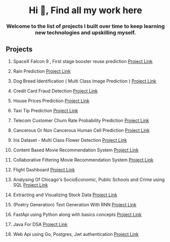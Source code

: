 <h1 align="center">Hi 👋, Find all my work here </h1>
<h3 align="center">Welcome to the list of projects I built over time to keep learning new technologies and upskilling myself. </h3>

## Projects

1.  SpaceX Falcon 9 , First stage booster reuse prediction [Project Link](https://github.com/tushar-chauhan-01/IBM-Data-Science/tree/main/9%20-%20APPLIED%20DATA%20SCIENCE%20CAPSTONE/SpaceX%20Falcon%209%20first%20stage%20Landing%20Prediction)

2. Rain Prediction [Project Link](https://github.com/tushar-chauhan-01/IBM-Data-Science/blob/main/8%20-%20MACHINE%20LEARNING%20WITH%20PYTHON/Final%20Project%20-%20Rain%20Prediction%20(%20Lin_Reg%2C%20Log_reg%2C%20Knn%2C%20Decision_reg%2C%20svm%20).ipynb)

3. Dog Breed Identification ( Multi Class Image Prediction ) [Project Link](https://github.com/tushar-chauhan-01/DATA-SCIENCE/blob/main/DOG%20BREED%20CLASSIFICATION%20PROJECT(MULTI_CLASS%20IMAGE%20CLASSIFICATION)/Dog%20breeds%20classification.ipynb)
5. Credit Card Fraud Detection [Project Link](https://github.com/tushar-chauhan-01/IBM-Data-Science/blob/main/8%20-%20MACHINE%20LEARNING%20WITH%20PYTHON/5%20-%20Credit%20Card%20Fraud%20Detection%20using%20Scikit-Learn%20and%20Snap%20ML%20(Decision%20Tree%20vs%20SVM%20).ipynb)

6. House Prices Prediction [Project Link](https://github.com/tushar-chauhan-01/IBM-Data-Science/blob/main/8%20-%20MACHINE%20LEARNING%20WITH%20PYTHON/6%20-%20Regression%20Tree%20for%20predicting%20house%20prices.ipynb)

7. Taxi Tip Prediction [Project Link](https://github.com/tushar-chauhan-01/IBM-Data-Science/blob/main/8%20-%20MACHINE%20LEARNING%20WITH%20PYTHON/7%20-%20Taxi%20Tip%20Prediction%20using%20Decision%20Tree.ipynb)

8. Telecom Customer Churn Rate Probability Prediction [Project Link](https://github.com/tushar-chauhan-01/IBM-Data-Science/blob/main/8%20-%20MACHINE%20LEARNING%20WITH%20PYTHON/8%20-%20Logistic%20Regression%20-%20Telecom%20customer%20churn%20rate.ipynb)

9. Cancerous Or Non Cancerous Human Cell Prediction [Project Link](https://github.com/tushar-chauhan-01/IBM-Data-Science/blob/main/8%20-%20MACHINE%20LEARNING%20WITH%20PYTHON/9%20-%20SVM%20(Support%20Vector%20Machines)%20-%20cancerous%20or%20non%20cancerous%20human%20cell%20detection.ipynb)

10. Iris Dataset - Multi Class Flower Detection [Project Link](https://github.com/tushar-chauhan-01/IBM-Data-Science/blob/main/8%20-%20MACHINE%20LEARNING%20WITH%20PYTHON/10%20-%20Iris%20dataset%20-%20Softmax%20Regression%20%2COne-vs-All%20%26%20One-vs-One%20for%20Multi-class%20Classification.ipynb)

11. Content Based Movie Recommendation System [Project Link](https://github.com/tushar-chauhan-01/IBM-Data-Science/blob/main/8%20-%20MACHINE%20LEARNING%20WITH%20PYTHON/13%20-%20Content-based%20Recommendation%20Systems%20(%20movie%20).ipynb)

12. Collaborative Filtering Movie Recommendation System [Project Link](https://github.com/tushar-chauhan-01/IBM-Data-Science/blob/main/8%20-%20MACHINE%20LEARNING%20WITH%20PYTHON/14%20-%20Collaborative%20Filtering%20Recommendation%20System%20(%20movies%20).ipynb)

13. Flight Dashboard [Project Link](https://github.com/tushar-chauhan-01/IBM-Data-Science/blob/main/7%20-%20DATA%20VISUALIZATION%20WITH%20PYTHON/11%20-%20Final%20Assignment%20-%20flight_dashboard.py)

14. Analysing Of Chicago's SocioEconomic, Public Schools and Crime using SQL [Project Link](https://github.com/tushar-chauhan-01/IBM-Data-Science/blob/main/5%20-%20DATABABSE%20AND%20SQL%20FOR%20DATASCIENCE/15%20-%20Final%20ASSIGNMENT.ipynb)

15. Extracting and Visualizing Stock Data [Project Link](https://github.com/tushar-chauhan-01/IBM-Data-Science/blob/main/4%20-%20PYTHON%20PROJECT%20FOR%20DATA%20SCIENCE/Final%20Assignment%20-%20Extracting%20And%20Visualizing%20Data.ipynb)

16. (Poetry Generation) Text Generation With RNN [Project Link](https://github.com/tushar-chauhan-01/Google-Generative-AI-Path/blob/main/Text%20Generation%20With%20RNN.ipynb)

17. FastApi using Python along with basics concepts [Project Link](https://github.com/tushar-chauhan-01/FastApi-With-Python-Basics)
   
18. Java For DSA [Project Link](https://github.com/tushar-chauhan-01/Java-DSA)

19. Web Api using Go, Postgres, Jwt authentication [Project Link](https://github.com/tushar-chauhan-01/Go-Project-JWT-Postgres-Docker-Api)
